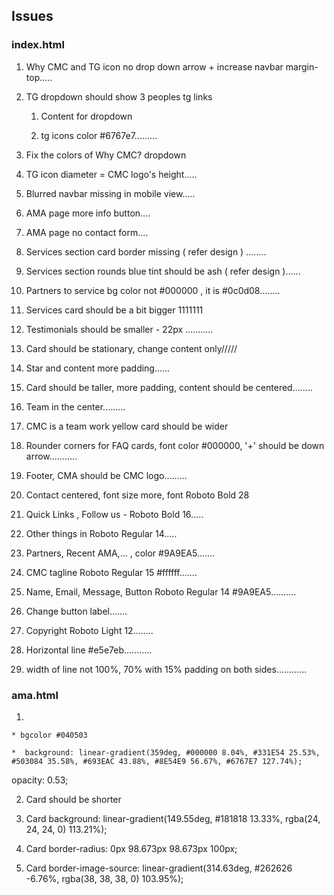 ## Issues

### index.html

1. Why CMC and TG icon no drop down arrow + increase navbar margin-top.....

2. TG dropdown should show 3 peoples tg links
    
    1. Content for dropdown 
    
    2. tg icons color #6767e7.........

3. Fix the colors of Why CMC? dropdown

4. TG icon diameter = CMC logo's height.....

5. Blurred navbar missing in mobile view.....

6. AMA page more info button....

7. AMA page no contact form....

8. Services section card border missing ( refer design ) ........

9. Services section rounds blue tint should be ash ( refer design )......

10. Partners to service bg color not #000000 , it is #0c0d08........

11. Services card should be a bit bigger 1111111

12. Testimonials should be smaller - 22px ...........

13. Card should be stationary, change content only/////

14. Star and content more padding......

15. Card should be taller, more padding, content should be centered........

16. Team in the center.........

17. CMC is a team work yellow card should be wider

18. Rounder corners for FAQ cards, font color #000000, '+' should be down arrow...........

19. Footer, CMA should be CMC logo.........

20. Contact centered, font size more, font Roboto Bold 28 

21. Quick Links , Follow us - Roboto Bold 16.....

22. Other things in Roboto Regular 14.....

23. Partners, Recent AMA,... , color #9A9EA5.......

24. CMC tagline Roboto Regular 15 #ffffff.......

25. Name, Email, Message, Button Roboto Regular 14 #9A9EA5..........

26. Change button label.......

27. Copyright Roboto Light 12........

28. Horizontal line #e5e7eb...........

29. width of line not 100%, 70% with 15% padding on both sides............

### ama.html

1.  


    * bgcolor #040503 

    *  background: linear-gradient(359deg, #000000 8.04%, #331E54 25.53%, #503084 35.58%, #693EAC 43.88%, #8E54E9 56.67%, #6767E7 127.74%);
opacity: 0.53;


2. Card should be shorter

3. Card background: linear-gradient(149.55deg, #181818 13.33%, rgba(24, 24, 24, 0) 113.21%); 

4. Card border-radius: 0px 98.673px 98.673px 100px;

5. Card border-image-source: linear-gradient(314.63deg, #262626 -6.76%, rgba(38, 38, 38, 0) 103.95%);






